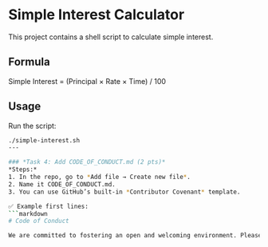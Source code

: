 # Simple Interest Calculator

This project contains a shell script to calculate simple interest.

## Formula
Simple Interest = (Principal × Rate × Time) / 100

## Usage
Run the script:
```bash
./simple-interest.sh
---

### *Task 4: Add CODE_OF_CONDUCT.md (2 pts)*  
*Steps:*  
1. In the repo, go to *Add file → Create new file*.  
2. Name it CODE_OF_CONDUCT.md.  
3. You can use GitHub’s built-in *Contributor Covenant* template.  

✅ Example first lines:  
```markdown
# Code of Conduct

We are committed to fostering an open and welcoming environment. Please be respectful and inclusive when contributing.
